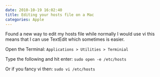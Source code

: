 ```yaml
---
date: 2010-10-19 16:02:40
title: Editing your hosts file on a Mac
categories: Apple
---
```


Found a new way to edit my hosts file while normally I would use vi this means that I can use TextEdit which sometimes is easier.

Open the Terminal:
`Applications > Utilities > Terminial`

Type the following and hit enter:
`sudo open -e /etc/hosts`

Or if you fancy vi then:
`sudo vi /etc/hosts`
